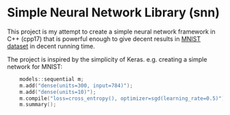 Simple Neural Network Library (snn)
===================================

This project is my attempt to create a simple neural network
framework in C++ (cpp17) that is powerful enough to give decent
results in [MNIST dataset](http://yann.lecun.com/exdb/mnist/) in decent running time.

The project is inspired by the simplicity of Keras. e.g. creating a simple network for MNIST:

```cpp
    models::sequential m;
    m.add("dense(units=300, input=784)");
    m.add("dense(units=10)");
    m.compile("loss=cross_entropy(), optimizer=sgd(learning_rate=0.5)");
    m.summary();
```